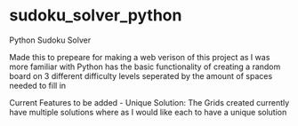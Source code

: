 # sudoku_solver_python

Python Sudoku Solver

Made this to prepeare for making a web verison of this project as I was more familiar with Python has the basic functionality of creating a random board
on 3 different difficulty levels seperated by the amount of spaces needed to fill in

Current Features to be added
        - Unique Solution: The Grids created currently have multiple solutions where as I would like each to have a unique solution
   
